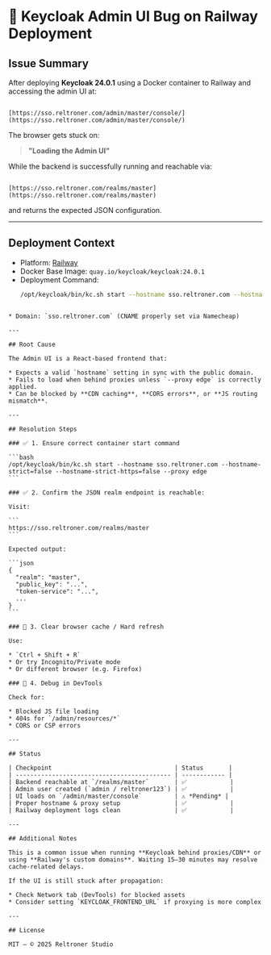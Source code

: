 # 🚨 Keycloak Admin UI Bug on Railway Deployment

## Issue Summary

After deploying **Keycloak 24.0.1** using a Docker container to Railway and accessing the admin UI at:

```

[https://sso.reltroner.com/admin/master/console/](https://sso.reltroner.com/admin/master/console/)

```

The browser gets stuck on:

> **"Loading the Admin UI"**

While the backend is successfully running and reachable via:

```

[https://sso.reltroner.com/realms/master](https://sso.reltroner.com/realms/master)

````

and returns the expected JSON configuration.

---

## Deployment Context

- Platform: [Railway](https://railway.app)
- Docker Base Image: `quay.io/keycloak/keycloak:24.0.1`
- Deployment Command:
  ```bash
  /opt/keycloak/bin/kc.sh start --hostname sso.reltroner.com --hostname-strict=false --hostname-strict-https=false --proxy edge
````

* Domain: `sso.reltroner.com` (CNAME properly set via Namecheap)

---

## Root Cause

The Admin UI is a React-based frontend that:

* Expects a valid `hostname` setting in sync with the public domain.
* Fails to load when behind proxies unless `--proxy edge` is correctly applied.
* Can be blocked by **CDN caching**, **CORS errors**, or **JS routing mismatch**.

---

## Resolution Steps

### ✅ 1. Ensure correct container start command

```bash
/opt/keycloak/bin/kc.sh start --hostname sso.reltroner.com --hostname-strict=false --hostname-strict-https=false --proxy edge
```

### ✅ 2. Confirm the JSON realm endpoint is reachable:

Visit:

```
https://sso.reltroner.com/realms/master
```

Expected output:

```json
{
  "realm": "master",
  "public_key": "...",
  "token-service": "...",
  ...
}
```

### 🔁 3. Clear browser cache / Hard refresh

Use:

* `Ctrl + Shift + R`
* Or try Incognito/Private mode
* Or different browser (e.g. Firefox)

### 🧪 4. Debug in DevTools

Check for:

* Blocked JS file loading
* 404s for `/admin/resources/*`
* CORS or CSP errors

---

## Status

| Checkpoint                                  | Status       |
| ------------------------------------------- | ------------ |
| Backend reachable at `/realms/master`       | ✅            |
| Admin user created (`admin / reltroner123`) | ✅            |
| UI loads on `/admin/master/console`         | ⚠️ *Pending* |
| Proper hostname & proxy setup               | ✅            |
| Railway deployment logs clean               | ✅            |

---

## Additional Notes

This is a common issue when running **Keycloak behind proxies/CDN** or using **Railway's custom domains**. Waiting 15–30 minutes may resolve cache-related delays.

If the UI is still stuck after propagation:

* Check Network tab (DevTools) for blocked assets
* Consider setting `KEYCLOAK_FRONTEND_URL` if proxying is more complex

---

## License

MIT — © 2025 Reltroner Studio

